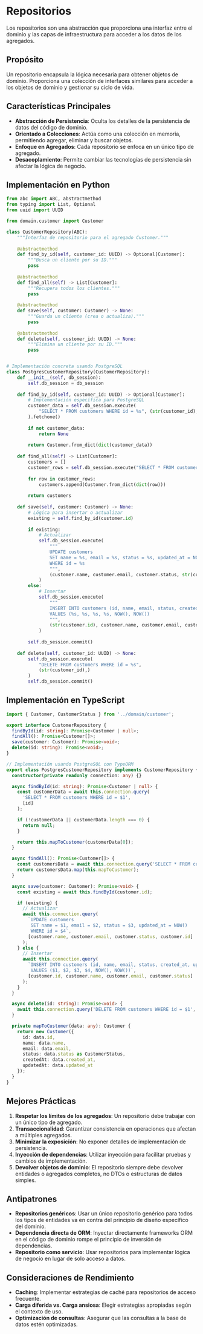 # Repositorios

Los repositorios son una abstracción que proporciona una interfaz entre el dominio y las capas de infraestructura para acceder a los datos de los agregados.

## Propósito

Un repositorio encapsula la lógica necesaria para obtener objetos de dominio. Proporciona una colección de interfaces similares para acceder a los objetos de dominio y gestionar su ciclo de vida.

## Características Principales

- **Abstracción de Persistencia**: Oculta los detalles de la persistencia de datos del código de dominio.
- **Orientado a Colecciones**: Actúa como una colección en memoria, permitiendo agregar, eliminar y buscar objetos.
- **Enfoque en Agregados**: Cada repositorio se enfoca en un único tipo de agregado.
- **Desacoplamiento**: Permite cambiar las tecnologías de persistencia sin afectar la lógica de negocio.

## Implementación en Python

```python
from abc import ABC, abstractmethod
from typing import List, Optional
from uuid import UUID

from domain.customer import Customer

class CustomerRepository(ABC):
    """Interfaz de repositorio para el agregado Customer."""
    
    @abstractmethod
    def find_by_id(self, customer_id: UUID) -> Optional[Customer]:
        """Busca un cliente por su ID."""
        pass
    
    @abstractmethod
    def find_all(self) -> List[Customer]:
        """Recupera todos los clientes."""
        pass
    
    @abstractmethod
    def save(self, customer: Customer) -> None:
        """Guarda un cliente (crea o actualiza)."""
        pass
    
    @abstractmethod
    def delete(self, customer_id: UUID) -> None:
        """Elimina un cliente por su ID."""
        pass


# Implementación concreta usando PostgreSQL
class PostgresCustomerRepository(CustomerRepository):
    def __init__(self, db_session):
        self.db_session = db_session
    
    def find_by_id(self, customer_id: UUID) -> Optional[Customer]:
        # Implementación específica para PostgreSQL
        customer_data = self.db_session.execute(
            "SELECT * FROM customers WHERE id = %s", (str(customer_id),)
        ).fetchone()
        
        if not customer_data:
            return None
            
        return Customer.from_dict(dict(customer_data))
    
    def find_all(self) -> List[Customer]:
        customers = []
        customer_rows = self.db_session.execute("SELECT * FROM customers").fetchall()
        
        for row in customer_rows:
            customers.append(Customer.from_dict(dict(row)))
            
        return customers
    
    def save(self, customer: Customer) -> None:
        # Lógica para insertar o actualizar
        existing = self.find_by_id(customer.id)
        
        if existing:
            # Actualizar
            self.db_session.execute(
                """
                UPDATE customers 
                SET name = %s, email = %s, status = %s, updated_at = NOW()
                WHERE id = %s
                """,
                (customer.name, customer.email, customer.status, str(customer.id))
            )
        else:
            # Insertar
            self.db_session.execute(
                """
                INSERT INTO customers (id, name, email, status, created_at, updated_at)
                VALUES (%s, %s, %s, %s, NOW(), NOW())
                """,
                (str(customer.id), customer.name, customer.email, customer.status)
            )
        
        self.db_session.commit()
    
    def delete(self, customer_id: UUID) -> None:
        self.db_session.execute(
            "DELETE FROM customers WHERE id = %s",
            (str(customer_id),)
        )
        self.db_session.commit()
```

## Implementación en TypeScript

```typescript
import { Customer, CustomerStatus } from '../domain/customer';

export interface CustomerRepository {
  findById(id: string): Promise<Customer | null>;
  findAll(): Promise<Customer[]>;
  save(customer: Customer): Promise<void>;
  delete(id: string): Promise<void>;
}

// Implementación usando PostgreSQL con TypeORM
export class PostgresCustomerRepository implements CustomerRepository {
  constructor(private readonly connection: any) {}

  async findById(id: string): Promise<Customer | null> {
    const customerData = await this.connection.query(
      'SELECT * FROM customers WHERE id = $1',
      [id]
    );

    if (!customerData || customerData.length === 0) {
      return null;
    }

    return this.mapToCustomer(customerData[0]);
  }

  async findAll(): Promise<Customer[]> {
    const customersData = await this.connection.query('SELECT * FROM customers');
    return customersData.map(this.mapToCustomer);
  }

  async save(customer: Customer): Promise<void> {
    const existing = await this.findById(customer.id);

    if (existing) {
      // Actualizar
      await this.connection.query(
        `UPDATE customers 
         SET name = $1, email = $2, status = $3, updated_at = NOW()
         WHERE id = $4`,
        [customer.name, customer.email, customer.status, customer.id]
      );
    } else {
      // Insertar
      await this.connection.query(
        `INSERT INTO customers (id, name, email, status, created_at, updated_at)
         VALUES ($1, $2, $3, $4, NOW(), NOW())`,
        [customer.id, customer.name, customer.email, customer.status]
      );
    }
  }

  async delete(id: string): Promise<void> {
    await this.connection.query('DELETE FROM customers WHERE id = $1', [id]);
  }

  private mapToCustomer(data: any): Customer {
    return new Customer({
      id: data.id,
      name: data.name,
      email: data.email,
      status: data.status as CustomerStatus,
      createdAt: data.created_at,
      updatedAt: data.updated_at
    });
  }
}
```

## Mejores Prácticas

1. **Respetar los límites de los agregados**: Un repositorio debe trabajar con un único tipo de agregado.
2. **Transaccionalidad**: Garantizar consistencia en operaciones que afectan a múltiples agregados.
3. **Minimizar la exposición**: No exponer detalles de implementación de persistencia.
4. **Inyección de dependencias**: Utilizar inyección para facilitar pruebas y cambios de implementación.
5. **Devolver objetos de dominio**: El repositorio siempre debe devolver entidades o agregados completos, no DTOs o estructuras de datos simples.

## Antipatrones

- **Repositorios genéricos**: Usar un único repositorio genérico para todos los tipos de entidades va en contra del principio de diseño específico del dominio.
- **Dependencia directa de ORM**: Inyectar directamente frameworks ORM en el código de dominio rompe el principio de inversión de dependencias.
- **Repositorio como servicio**: Usar repositorios para implementar lógica de negocio en lugar de solo acceso a datos.

## Consideraciones de Rendimiento

- **Caching**: Implementar estrategias de caché para repositorios de acceso frecuente.
- **Carga diferida vs. Carga ansiosa**: Elegir estrategias apropiadas según el contexto de uso.
- **Optimización de consultas**: Asegurar que las consultas a la base de datos estén optimizadas. 
